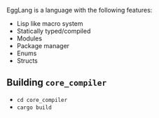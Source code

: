 EggLang is a language with the following features:
- Lisp like macro system
- Statically typed/compiled
- Modules
- Package manager
- Enums
- Structs


## Building `core_compiler`
- `cd core_compiler`
- `cargo build`